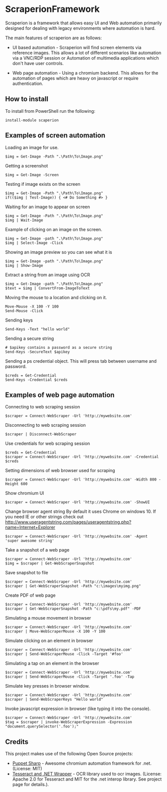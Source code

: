 # ScraperionFramework
Scraperion is a framework that allows easy UI and Web automation primarily designed for dealing with legacy environments where automation is hard.

The main features of scraperion are as follows:

* UI based automation - Scraperion will find screen elements via reference images. This allows a lot of different scenarios like automation via a VNC/RDP session or Automation of multimedia applications which don't have user controls.

* Web page automation - Using a chromium backend. This allows for the automation of pages which are heavy on javascript or require authentication.

## How to install
To install from PowerShell run the following:
```
install-module scaperion
```

## Examples of screen automation

Loading an image for use.
```
$img = Get-Image -Path ".\Path\To\Image.png"
```

Getting a screenshot
```
$img = Get-Image -Screen
```

Testing if image exists on the screen
```
$img = Get-Image -Path ".\Path\To\Image.png"
if(($img | Test-Image)) { <# Do Something #> }
```
Waiting for an image to appear on screen
```
$img = Get-Image -Path ".\Path\To\Image.png"
$img | Wait-Image
```

Example of clicking on an image on the screen.
```
$img = Get-Image -path ".\Path\To\Image.png"
$img | Select-Image -Click
```

Showing an image preview so you can see what it is
```
$img = Get-Image -path ".\Path\To\Image.png"
$img | Show-Image
```

Extract a string from an image using OCR
```
$img = Get-Image -path ".\Path\To\Image.png"
$text = $img | ConvertFrom-ImageToText
```

Moving the mouse to a location and clicking on it.
```
Move-Mouse -X 100 -Y 100
Send-Mouse -Click
```

Sending keys
```
Send-Keys -Text "hello world"
```

Sending a secure string
```
# $apikey contains a password as a secure string
Send-Keys -SecureText $apikey
```

Sending a ps credential object. This will press tab between username and password.
```
$creds = Get-Credential
Send-Keys -Credential $creds
```

## Examples of web page automation

Connecting to web scraping session
```
$scraper = Connect-WebScraper -Url 'http://mywebsite.com'
```

Disconnecting to web scraping session
```
$scraper | Disconnect-WebScraper
```

Use credentials for web scraping session
```
$creds = Get-Credential
$scraper = Connect-WebScraper -Url 'http://mywebsite.com' -Credential $creds
```

Setting dimensions of web browser used for scraping
```
$scraper = Connect-WebScraper -Url 'http://mywebsite.com' -Width 800 -Height 600
```

Show chromium UI
```
$scraper = Connect-WebScraper -Url 'http://mywebsite.com' -ShowUI
```

Change browser agent string
By default it uses Chrome on windows 10. 
If you need IE or other strings check out http://www.useragentstring.com/pages/useragentstring.php?name=Internet+Explorer
```
$scraper = Connect-WebScraper -Url 'http://mywebsite.com' -Agent 'super awesome string'
```

Take a snapshot of a web page
```
$scraper = Connect-WebScraper -Url 'http://mywebsite.com'
$img = $scraper | Get-WebScraperSnapshot
```

Save snapshot to file
```
$scraper = Connect-WebScraper -Url 'http://mywebsite.com'
$scraper | Get-WebScraperSnapshot -Path "c:\images\myimg.png"
```

Create PDF of web page
```
$scraper = Connect-WebScraper -Url 'http://mywebsite.com'
$scraper | Get-WebScraperSnapshot -Path "c:\pdfs\my.pdf" -PDF
```

Simulating a mouse movement in browser
```
$scraper = Connect-WebScraper -Url 'http://mywebsite.com'
$scraper | Move-WebScraperMouse -X 100 -Y 100
```

Simulate clicking on an element in browser
```
$scraper = Connect-WebScraper -Url 'http://mywebsite.com'
$scraper | Send-WebScraperMouse -Click -Target '#foo'
```

Simulating a tap on an element in the browser
```
$scraper = Connect-WebScraper -Url 'http://mywebsite.com'
$scraper | Send-WebScraperMouse -Click -Target '.foo' -Tap
```

Simulate key presses in browser window.
```
$scraper = Connect-WebScraper -Url 'http://mywebsite.com'
$scraper | Send-WebScraperKeys "Hello world"
```

Invoke javascript expression in browser (like typing it into the console).
```
$scraper = Connect-WebScraper -Url 'http://mywebsite.com'
$tag = $scraper | invoke-WebScraperExpression -Expression "document.querySelector('.foo');"
```

## Credits
This project makes use of the following Open Source projects:

* [Puppet Sharp](https://www.puppeteersharp.com) - Awesome chromium automation framework for .net. (License: MIT)
* [Tesseract and .NET Wrapper](https://github.com/charlesw/tesseract) - OCR library used to ocr images. (License: Apache 2.0 for Tesseract and MIT for the .net interop library. See project page for details.).